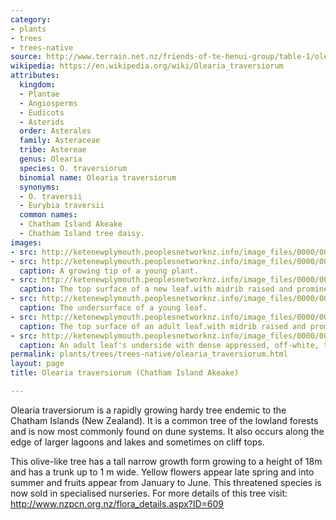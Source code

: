 ```yaml
---
category:
- plants
- trees
- trees-native
source: http://www.terrain.net.nz/friends-of-te-henui-group/table-1/olearia-traversiorum-chatham-island-akeake-2.html
wikipedia: https://en.wikipedia.org/wiki/Olearia_traversiorum
attributes:
  kingdom:
  - Plantae
  - Angiosperms
  - Eudicots
  - Asterids
  order: Asterales
  family: Asteraceae
  tribe: Astereae
  genus: Olearia
  species: O. traversiorum
  binomial name: Olearia traversiorum
  synonyms:
  - O. traversii
  - Eurybia traversii
  common names:
  - Chatham Island Akeake
  - Chatham Island tree daisy.
images:
- src: http://ketenewplymouth.peoplesnetworknz.info/image_files/0000/0012/5788/Olearia_traversiorum-010.JPG
- src: http://ketenewplymouth.peoplesnetworknz.info/image_files/0000/0012/5783/Olearia_traversiorum-007.JPG
  caption: A growing tip of a young plant.
- src: http://ketenewplymouth.peoplesnetworknz.info/image_files/0000/0005/6534/Olearia_traversiorum__Chatham_Island_Akeake_Olearia_traversii.JPG
  caption: The top surface of a new leaf.with midrib raised and prominent.
- src: http://ketenewplymouth.peoplesnetworknz.info/image_files/0000/0005/6524/Olearia_traversiorum__Chatham_Island_Akeake_Olearia_traversii-003.JPG
  caption: The undersurface of a young leaf.
- src: http://ketenewplymouth.peoplesnetworknz.info/image_files/0000/0005/3604/Olearia_traversiorum__Chatham_Island_Akeake.JPG
  caption: The top surface of an adult leaf.with midrib raised and prominent.
- src: http://ketenewplymouth.peoplesnetworknz.info/image_files/0000/0012/5778/Olearia_traversiorum-003.JPG
  caption: An adult leaf's underside with dense appressed, off-white, tomentum.
permalink: plants/trees/trees-native/olearia_traversiorum.html
layout: page
title: Olearia traversiorum (Chatham Island Akeake)

---
```

Olearia traversiorum is a rapidly growing hardy tree endemic to the Chatham Islands (New Zealand). It is a common tree of the lowland forests and is now most commonly found on dune systems. It also occurs along the edge of larger lagoons and lakes and sometimes on cliff tops.

This olive-like tree has a tall narrow growth form growing to a height of 18m and has a trunk up to 1 m wide. Yellow flowers appear late spring and into summer and fruits appear from January to June.
This threatened species is now sold in specialised nurseries.
For more details of this tree visit: <a href="http://www.nzpcn.org.nz/flora_details.aspx?ID=609">http://www.nzpcn.org.nz/flora_details.aspx?ID=609</a>
